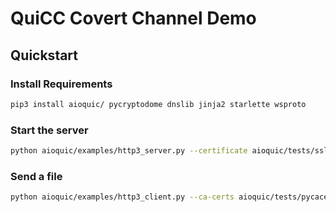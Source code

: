# QuiCC Covert Channel Demo

## Quickstart

### Install Requirements

```bash
pip3 install aioquic/ pycryptodome dnslib jinja2 starlette wsproto
```

### Start the server

```bash
python aioquic/examples/http3_server.py --certificate aioquic/tests/ssl_cert.pem --private-key aioquic/tests/ssl_key.pem
```

### Send a file

```bash
python aioquic/examples/http3_client.py --ca-certs aioquic/tests/pycacert.pem wss://localhost:4433/ws
```